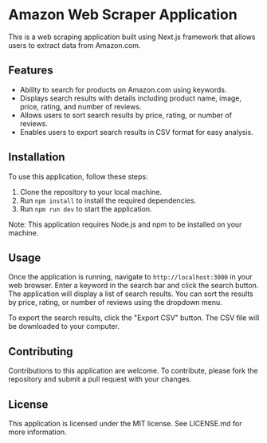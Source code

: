 # Amazon Web Scraper Application

This is a web scraping application built using Next.js framework that allows users to extract data from Amazon.com.

## Features

- Ability to search for products on Amazon.com using keywords.
- Displays search results with details including product name, image, price, rating, and number of reviews.
- Allows users to sort search results by price, rating, or number of reviews.
- Enables users to export search results in CSV format for easy analysis.

## Installation

To use this application, follow these steps:

1. Clone the repository to your local machine.
2. Run `npm install` to install the required dependencies.
3. Run `npm run dev` to start the application.

Note: This application requires Node.js and npm to be installed on your machine.

## Usage

Once the application is running, navigate to `http://localhost:3000` in your web browser. Enter a keyword in the search bar and click the search button. The application will display a list of search results. You can sort the results by price, rating, or number of reviews using the dropdown menu.

To export the search results, click the "Export CSV" button. The CSV file will be downloaded to your computer.

## Contributing

Contributions to this application are welcome. To contribute, please fork the repository and submit a pull request with your changes.

## License

This application is licensed under the MIT license. See LICENSE.md for more information.
